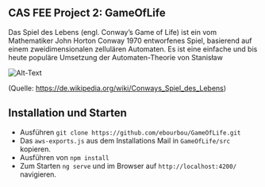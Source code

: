 ## CAS FEE Project 2: GameOfLife

Das Spiel des Lebens (engl. Conway’s Game of Life) ist ein vom Mathematiker John Horton Conway 1970 entworfenes Spiel, basierend auf einem zweidimensionalen zellulären Automaten. Es ist eine einfache und bis heute populäre Umsetzung der Automaten-Theorie von Stanisław 

![Alt-Text](doc/readme/Animated_glider_emblem.gif)

(Quelle: https://de.wikipedia.org/wiki/Conways_Spiel_des_Lebens)

## Installation und Starten
- Ausführen `git clone https://github.com/ebourbou/GameOfLife.git`
- Das `aws-exports.js` aus dem Installations Mail in `GameOfLife/src` kopieren.
- Ausführen von `npm install`
- Zum Starten `ng serve` und im Browser auf `http://localhost:4200/` navigieren.
